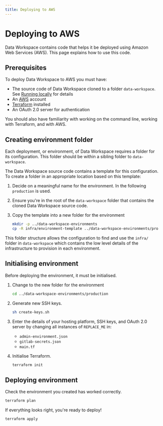 ```yaml
---
title: Deploying to AWS
---
```

# Deploying to AWS

Data Workspace contains code that helps it be deployed using Amazon Web Services (AWS). This page explains how to use this code.


## Prerequisites

To deploy Data Workspace to AWS you must have:

- The source code of Data Workspace cloned to a folder `data-workspace`. See [Running locally](../development/running-locally.md) for details
- An [AWS](https://aws.amazon.com/) account
- [Terraform](https://developer.hashicorp.com/terraform/) installed
- An OAuth 2.0 server for authentication

You should also have familiarity with working on the command line, working with Terraform, and with AWS.


## Creating environment folder

Each deployment, or environment, of Data Workspace requires a folder for its configuration. This folder should be within a sibling folder to `data-workspace`.

The Data Workspace source code contains a template for this configuration. To create a folder in an appropriate location based on this template:

1. Decide on a meaningful name for the environment. In the following `production` is used.

2. Ensure you're in the root of the `data-workspace` folder that contains the cloned Data Workspace source code.

3. Copy the template into a new folder for the environment

    ```bash
    mkdir -p ../data-workspace-environments
    cp -R infra/environment-template ../data-workspace-environments/production
    ```

This folder structure allows the configuration to find and use the `infra/` folder in `data-workspace` which contains the low level details of the infrastructure to provision in each environment.


## Initialising environment

Before deploying the environment, it must be initialised.


1. Change to the new folder for the environment

    ```bash
    cd ../data-workspace-environments/production
    ```

2. Generate new SSH keys.

    ```bash
    sh create-keys.sh
    ```

2. Enter the details of your hosting platform, SSH keys, and OAuth 2.0 server by changing all instances of `REPLACE_ME` in:

    * `admin-environment.json`
    * `gitlab-secrets.json`
    * `main.tf`

3. Initialise Terraform.

    ```bash
    terraform init
    ```


## Deploying environment

Check the environment you created has worked correctly.

```bash
terraform plan
```

If everything looks right, you're ready to deploy!

```bash
terraform apply
```
